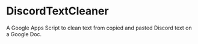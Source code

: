 # DiscordTextCleaner
A Google Apps Script to clean text from copied and pasted Discord text on a Google Doc.
